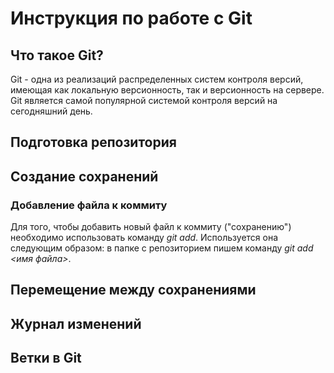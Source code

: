 # Инструкция по работе с Git

## Что такое Git?

Git - одна из реализаций распределенных систем контроля версий, имеющая как локальную версионность, так и версионность на сервере. Git является самой популярной системой контроля версий на сегодняшний день. 

## Подготовка репозитория

## Создание сохранений

### Добавление файла к коммиту
Для того, чтобы добавить новый файл к коммиту ("сохранению") необходимо использовать команду *git add*. Используется она следующим образом: в папке с репозиторием пишем команду *git add <имя файла>*.

## Перемещение между сохранениями

## Журнал изменений

## Ветки в Git
